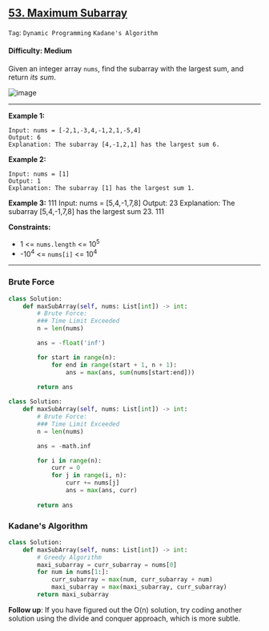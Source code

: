 ## [53. Maximum Subarray](https://leetcode.com/problems/maximum-subarray/)

```Tag```: ```Dynamic Programming``` ```Kadane's Algorithm```

#### Difficulty: Medium

Given an integer array ```nums```, find the subarray with the largest sum, and return _its sum_.

![image](https://user-images.githubusercontent.com/35042430/225088213-290ed01b-33af-4b45-815e-3933e69a64af.png)

---

__Example 1:__
```
Input: nums = [-2,1,-3,4,-1,2,1,-5,4]
Output: 6
Explanation: The subarray [4,-1,2,1] has the largest sum 6.
```

__Example 2:__
```
Input: nums = [1]
Output: 1
Explanation: The subarray [1] has the largest sum 1.
```

__Example 3:__
111
Input: nums = [5,4,-1,7,8]
Output: 23
Explanation: The subarray [5,4,-1,7,8] has the largest sum 23.
111

__Constraints:__

- 1 <= ```nums.length``` <= 10<sup>5</sup>
- -10<sup>4</sup> <= ```nums[i]``` <= 10<sup>4</sup>

---

### Brute Force

```Python
class Solution:
    def maxSubArray(self, nums: List[int]) -> int:
        # Brute Force:
        ### Time Limit Exceeded
        n = len(nums)

        ans = -float('inf')

        for start in range(n):
            for end in range(start + 1, n + 1):
                ans = max(ans, sum(nums[start:end]))
        
        return ans
```
```Python
class Solution:
    def maxSubArray(self, nums: List[int]) -> int:
        # Brute Force:
        ### Time Limit Exceeded
        n = len(nums)

        ans = -math.inf

        for i in range(n):
            curr = 0
            for j in range(i, n):
                curr += nums[j]
                ans = max(ans, curr)
        
        return ans
```

### Kadane's Algorithm

```Python
class Solution:
    def maxSubArray(self, nums: List[int]) -> int:
        # Greedy Algorithm
        maxi_subarray = curr_subarray = nums[0]
        for num in nums[1:]:
            curr_subarray = max(num, curr_subarray + num)
            maxi_subarray = max(maxi_subarray, curr_subarray)
        return maxi_subarray
```


__Follow up__: If you have figured out the O(n) solution, try coding another solution using the divide and conquer approach, which is more subtle.
